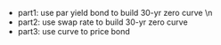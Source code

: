 - part1: use par yield bond to build 30-yr zero curve \n
- part2: use swap rate to build 30-yr zero curve
- part3: use curve to price bond
